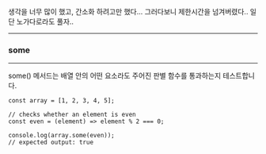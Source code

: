 생각을 너무 많이 했고, 간소화 하려고만 했다... 그러다보니 제한시간을 넘겨버렸다.. 일단 노가다로라도 풀자..

---

### some
---

some() 메서드는 배열 안의 어떤 요소라도 주어진 판별 함수를 통과하는지 테스트합니다.

```jaavascript
const array = [1, 2, 3, 4, 5];

// checks whether an element is even
const even = (element) => element % 2 === 0;

console.log(array.some(even));
// expected output: true
```
